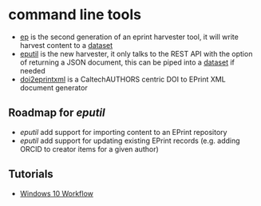 
# command line tools

+ [ep](ep.html) is the second generation of an eprint harvester tool, it will write harvest content to a [dataset](https://caltechlibrary.github.io/dataset)
+ [eputil](eputil.html) is the new harvester, it only talks to the REST API with the option of returning a JSON document, this can be piped into a [dataset](https://caltechlibrary.github.io/dataset) if needed
+ [doi2eprintxml](doi2eprintxml.html) is a CaltechAUTHORS centric DOI to EPrint XML document generator 

## Roadmap for _eputil_

+ _eputil_ add support for importing content to an EPrint repository
+ _eputil_ add support for updating existing EPrint records (e.g. adding ORCID to creator items for a given author)

## Tutorials

+ [Windows 10 Workflow](windows-10-workflow.html)

